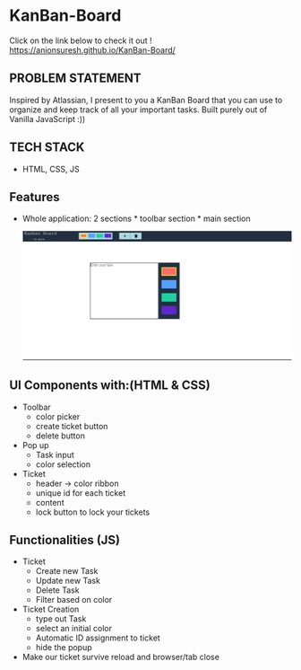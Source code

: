 # KanBan-Board 
 Click on the link below to check it out !
 https://anionsuresh.github.io/KanBan-Board/
## PROBLEM STATEMENT 
Inspired by Atlassian, I present to you a KanBan Board that you can use to organize and keep track of all your important tasks. Built purely out of Vanilla JavaScript :)) 

## TECH STACK
* HTML, CSS, JS 


## Features 

* Whole application: 2 sections 
        * toolbar section
        * main section

  <img src = "Kanban images/Modal.jpg">

## UI Components with:(HTML & CSS)
* Toolbar 
    * color picker 
    * create ticket button 
    * delete button 
* Pop up 
    * Task input 
    * color selection
* Ticket 
    * header -> color ribbon 
    * unique id for each ticket  
    * content
    * lock button to lock your tickets  

 ## Functionalities (JS)
* Ticket 
    * Create new Task 
    * Update new Task 
    * Delete Task 
    * Filter based on color
* Ticket Creation
    * type out Task 
    * select an initial color 
    * Automatic ID assignment to ticket
    * hide the popup
* Make our ticket survive reload and browser/tab close
